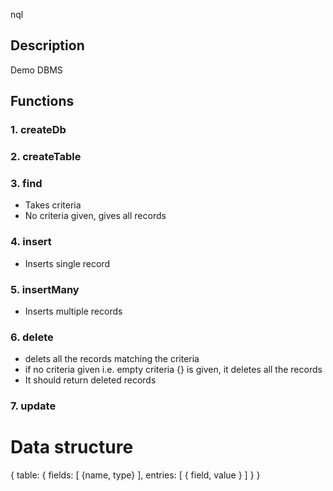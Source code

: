 nql

## Description

Demo DBMS

## Functions

### 1. createDb

### 2. createTable

### 3. find
  * Takes criteria
  * No criteria given, gives all records
### 4. insert
  * Inserts single record

### 5. insertMany
  * Inserts multiple records
  
### 6. delete
  * delets all the records matching the criteria
  * if no criteria given i.e. empty criteria {} is given, it deletes all the records
  * It should return deleted records
### 7. update

# Data structure

{
  table: {
    fields: [
      {name, type}
    ],
    entries: [
      {
        field,
        value
      }
    ]
  }
}